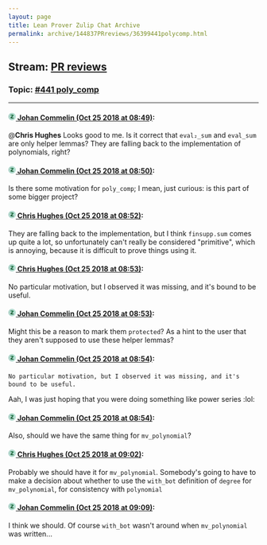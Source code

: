 ```yaml
---
layout: page
title: Lean Prover Zulip Chat Archive 
permalink: archive/144837PRreviews/36399441polycomp.html
---
```


## Stream: [PR reviews](index.html)
### Topic: [#441 poly_comp](36399441polycomp.html)

---

#### [![Click to go to Zulip](../../assets/img/zulip2.png) Johan Commelin (Oct 25 2018 at 08:49)](https://leanprover.zulipchat.com/#narrow/stream/144837-PR%20reviews/topic/%23441%20poly_comp/near/136459460):
@**Chris Hughes** Looks good to me. Is it correct that `eval₂_sum` and `eval_sum` are only helper lemmas? They are falling back to the implementation of polynomials, right?

#### [![Click to go to Zulip](../../assets/img/zulip2.png) Johan Commelin (Oct 25 2018 at 08:50)](https://leanprover.zulipchat.com/#narrow/stream/144837-PR%20reviews/topic/%23441%20poly_comp/near/136459503):
Is there some motivation for `poly_comp`; I mean, just curious: is this part of some bigger project?

#### [![Click to go to Zulip](../../assets/img/zulip2.png) Chris Hughes (Oct 25 2018 at 08:52)](https://leanprover.zulipchat.com/#narrow/stream/144837-PR%20reviews/topic/%23441%20poly_comp/near/136459578):
They are falling back to the implementation, but I think `finsupp.sum` comes up quite a lot, so unfortunately can't really be considered "primitive", which is annoying, because it is difficult to prove things using it.

#### [![Click to go to Zulip](../../assets/img/zulip2.png) Chris Hughes (Oct 25 2018 at 08:53)](https://leanprover.zulipchat.com/#narrow/stream/144837-PR%20reviews/topic/%23441%20poly_comp/near/136459589):
No particular motivation, but I observed it was missing, and it's bound to be useful.

#### [![Click to go to Zulip](../../assets/img/zulip2.png) Johan Commelin (Oct 25 2018 at 08:53)](https://leanprover.zulipchat.com/#narrow/stream/144837-PR%20reviews/topic/%23441%20poly_comp/near/136459591):
Might this be a reason to mark them `protected`? As a hint to the user that they aren't supposed to use these helper lemmas?

#### [![Click to go to Zulip](../../assets/img/zulip2.png) Johan Commelin (Oct 25 2018 at 08:54)](https://leanprover.zulipchat.com/#narrow/stream/144837-PR%20reviews/topic/%23441%20poly_comp/near/136459636):
```quote
No particular motivation, but I observed it was missing, and it's bound to be useful.
```
Aah, I was just hoping that you were doing something like power series :lol:

#### [![Click to go to Zulip](../../assets/img/zulip2.png) Johan Commelin (Oct 25 2018 at 08:54)](https://leanprover.zulipchat.com/#narrow/stream/144837-PR%20reviews/topic/%23441%20poly_comp/near/136459641):
Also, should we have the same thing for `mv_polynomial`?

#### [![Click to go to Zulip](../../assets/img/zulip2.png) Chris Hughes (Oct 25 2018 at 09:02)](https://leanprover.zulipchat.com/#narrow/stream/144837-PR%20reviews/topic/%23441%20poly_comp/near/136459922):
Probably we should have it for `mv_polynomial`. Somebody's going to have to make a decision about whether to use the `with_bot` definition of `degree` for `mv_polynomial`, for consistency with `polynomial`

#### [![Click to go to Zulip](../../assets/img/zulip2.png) Johan Commelin (Oct 25 2018 at 09:09)](https://leanprover.zulipchat.com/#narrow/stream/144837-PR%20reviews/topic/%23441%20poly_comp/near/136460127):
I think we should. Of course `with_bot` wasn't around when `mv_polynomial` was written...

